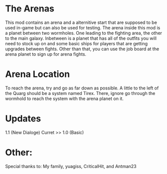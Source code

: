 # The Arenas
This mod contains an arena and a alternitive start that are supposed to be used in-game but can also be used for testing. The arena inside this mod is a planet between two wormholes. One leading to the fighting area, the other to the main galaxy. Inbetween is a planet that has all of the outfits you will need to stock up on and some basic ships for players that are getting upgrades between fights. Other than that, you can use the job board at the arena planet to sign up for arena fights.

# Arena Location
To reach the arena, try and go as far down as possible. A little to the left of the Quarg should be a system named Tirex. There, ignore go through the wormhold to reach the system with the arena planet on it.

# Updates

1.1 (New Dialoge)
Curret >> 1.0 (Basic)

# Other:

Special thanks to:
My family, yuagiss, CriticalHit, and Antman23

